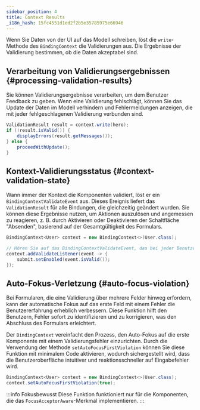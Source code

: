 ```yaml
---
sidebar_position: 4
title: Context Results
_i18n_hash: 15fc4551d1ed2f2b5e35785975e66946
---
```

Wenn Sie Daten von der UI auf das Modell schreiben, löst die `write`-Methode des `BindingContext` die Validierungen aus. Die Ergebnisse der Validierung bestimmen, ob die Daten akzeptabel sind.

## Verarbeitung von Validierungsergebnissen {#processing-validation-results}

Sie können Validierungsergebnisse verarbeiten, um dem Benutzer Feedback zu geben. Wenn eine Validierung fehlschlägt, können Sie das Update der Daten im Modell verhindern und Fehlermeldungen anzeigen, die mit jeder fehlgeschlagenen Validierung verbunden sind.

```java
ValidationResult result = context.write(hero);
if (!result.isValid()) {
    displayErrors(result.getMessages());
} else {
    proceedWithUpdate();
}
```

<!-- vale off -->
## Kontext-Validierungsstatus {#context-validation-state}
<!-- vale on -->

Wann immer der Kontext die Komponenten validiert, löst er ein `BindingContextValidateEvent` aus. Dieses Ereignis liefert das `ValidationResult` für alle Bindungen, die gleichzeitig geändert wurden. Sie können diese Ergebnisse nutzen, um Aktionen auszulösen und angemessen zu reagieren, z. B. durch Aktivieren oder Deaktivieren der Schaltfläche "Absenden", basierend auf der Gesamtgültigkeit des Formulars.

```java
BindingContext<User> context = new BindingContext<>(User.class);

// Hören Sie auf das BindingContextValidateEvent, das bei jeder Benutzerinteraktion ausgelöst wird.
context.addValidateListener(event -> {
    submit.setEnabled(event.isValid());
});
```

## Auto-Fokus-Verletzung {#auto-focus-violation}

Bei Formularen, die eine Validierung über mehrere Felder hinweg erfordern, kann der automatische Fokus auf das erste Feld mit einem Fehler die Benutzererfahrung erheblich verbessern. Diese Funktion hilft den Benutzern, Fehler sofort zu identifizieren und zu korrigieren, was den Abschluss des Formulars erleichtert.

Der `BindingContext` vereinfacht den Prozess, den Auto-Fokus auf die erste Komponente mit einem Validierungsfehler einzurichten. Durch die Verwendung der Methode `setAutoFocusFirstViolation` können Sie diese Funktion mit minimalem Code aktivieren, wodurch sichergestellt wird, dass die Benutzeroberfläche intuitiver und reaktionsschneller auf Eingabefehler wird.

```java
BindingContext<User> context = new BindingContext<>(User.class);
context.setAutoFocusFirstViolation(true);
```

:::info Fokusbewusst
Diese Funktion funktioniert nur für die Komponenten, die das `FocusAcceptorAware`-Merkmal implementieren.
:::
